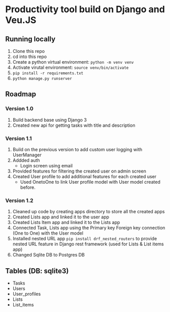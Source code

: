# Productivity tool build on Django and Veu.JS

## Running locally
1. Clone this repo
1. cd into this repo
1. Create a python virtual environment: `python -m venv venv`
1. Activate virutal environment: `source venv/bin/activate`
1. `pip install -r requirements.txt`
1. `python manage.py runserver`

## Roadmap
### Version 1.0
1. Build backend base using Django 3
1. Created new api for getting tasks with title and description

### Version 1.1
1. Build on the previous version to add custom user logging with UserManager
1. Addded auth
    * Login screen using email
1. Provided features for filtering the created user on admin screen
1. Created User profile to add additional features for each created user
    * Used OnetoOne to link User profile model with User model created before.
    
### Version 1.2
1. Cleaned up code by creating apps directory to store all the created apps
1. Created Lists app and linked it to the user app
1. Created Lists Item app and linked it to the Lists app
1. Connected Task, Lists app using the Primary key Foreign key connection (One to One) with the User model
1. Installed nested URL app `pip install drf_nested_routers` to provide nested URL feature in Django rest framework (used for Lists & List items app)
1. Changed Sqlite DB to Postgres DB
  
  
  

## Tables (DB: sqlite3)
* Tasks
* Users
* User_profiles
* Lists
* List_items
